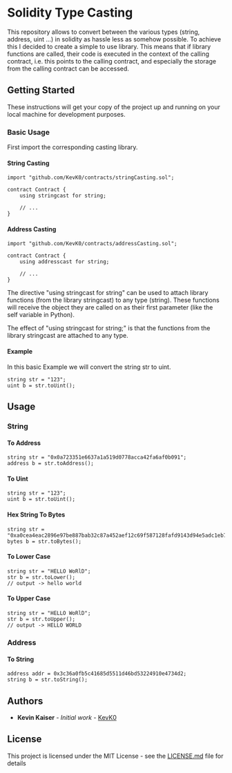 # Solidity Type Casting
This repository allows to convert between the various types (string, address, uint ...) in solidity as hassle less as somehow possible. To achieve this I decided to create a simple to use library. This means that if library functions are called, their code is executed in the context of the calling contract, i.e. this points to the calling contract, and especially the storage from the calling contract can be accessed.

## Getting Started

These instructions will get your copy of the project up and running on your local machine for development purposes.

### Basic Usage

First import the corresponding casting library.

#### String Casting

```
import "github.com/KevK0/contracts/stringCasting.sol";

contract Contract {
    using stringcast for string;

    // ...
}
```

#### Address Casting

```
import "github.com/KevK0/contracts/addressCasting.sol";

contract Contract {
    using addresscast for string;

    // ...
}
```

The directive "using stringcast for string" can be used to attach library functions (from the library stringcast) to any type (string). These functions will receive the object they are called on as their first parameter (like the self variable in Python).

The effect of "using stringcast for string;" is that the functions from the library stringcast are attached to any type.

#### Example

In this basic Example we will convert the string str to uint.

```
string str = "123";
uint b = str.toUint();
```

## Usage

### String

#### To Address

```
string str = "0x0a723351e6637a1a519d0778acca42fa6af0b091";
address b = str.toAddress();
```

#### To Uint

```
string str = "123";
uint b = str.toUint();
```

#### Hex String To Bytes

```
string str = "0xa0cea4eac2896e97be887bab32c87a452aef12c69f587128fafd9143d94e5adc1eb7a2d48fc85f3ed8796599f73db394e2709ebfada127715b0bf21f00082e151c";
bytes b = str.toBytes();
```

#### To Lower Case

```
string str = "HELLO WoRlD";
str b = str.toLower();
// output -> hello world
```

#### To Upper Case

```
string str = "HELLO WoRlD";
str b = str.toUpper();
// output -> HELLO WORLD
```

### Address

#### To String

```
address addr = 0x3c36a0fb5c41685d5511d46bd53224910e4734d2;
string b = str.toString();
```

## Authors

* **Kevin Kaiser** - *Initial work* - [KevK0](https://github.com/KevK0)

## License

This project is licensed under the MIT License - see the [LICENSE.md](LICENSE.md) file for details
